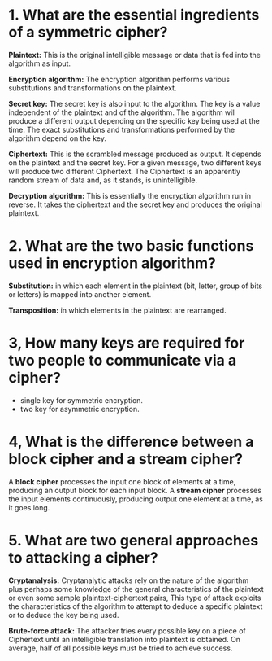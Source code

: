 # 1. What are the essential ingredients of a symmetric cipher?
**Plaintext:** This is the original intelligible message or data that is fed into the algorithm as input.

**Encryption algorithm:** The encryption algorithm performs various substitutions and transformations on the plaintext.

**Secret key:** The secret key is also input to the algorithm. The key is a value independent of the plaintext and of the algorithm. The algorithm will produce a different output depending on the specific key being used at the time. The exact 
substitutions and transformations performed by the algorithm depend on the key.

**Ciphertext:** This is the scrambled message produced as output. It depends on the plaintext and the secret key. For a
given message, two different keys will produce two different Ciphertext. The Ciphertext is an apparently random stream of 
data and, as it stands, is unintelligible.

**Decryption algorithm:** This is essentially the encryption algorithm run in reverse. It takes the ciphertext and the secret 
key and produces the original plaintext.

# 2. What are the two basic functions used in encryption algorithm?
**Substitution:** in which  each element in the plaintext (bit, letter, group of bits or letters) is mapped into another element.

**Transposition:** in which elements in the plaintext are rearranged.

# 3, How many keys are required for two people to communicate via a cipher?
- single key for symmetric encryption.
- two key for asymmetric encryption.

# 4, What is the difference between a block cipher and a stream cipher?
A **block cipher** processes the input one block of elements at a time, producing an output block for each input block. A **stream cipher** processes the input elements continuously, producing output one element at a time, as it goes long.

# 5. What are two general approaches to attacking a cipher?
**Cryptanalysis:** Cryptanalytic attacks rely on the nature of the algorithm plus perhaps some knowledge of the general 
characteristics of the plaintext or even some sample plaintext-ciphertext pairs, This type of attack exploits the characteristics of the algorithm to attempt to deduce a specific plaintext or to deduce the key being used.

**Brute-force attack:** The attacker tries every possible key on a piece of Ciphertext until an intelligible translation into
plaintext is obtained. On average, half of all possible keys must be tried to achieve success.
